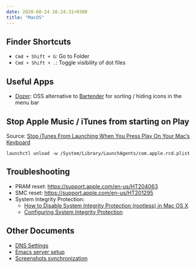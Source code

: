 ```yaml
---
date: 2020-08-24 16:24:31+0300
title: "MacOS"
---
```


## Finder Shortcuts

- `Cmd + Shift + G`: Go to Folder
- `Cmd + Shift + .`: Toggle visibility of dot files

## Useful Apps

- [Dozer](https://github.com/Mortennn/Dozer): OSS alternative to [Bartender](https://www.macbartender.com/) for sorting / hiding icons in the menu bar

## Stop Apple Music / iTunes from starting on Play

Source: [Stop iTunes From Launching When You Press Play On Your Mac’s Keyboard](https://www.howtogeek.com/274345/stop-itunes-from-launching-when-you-press-play-on-your-macs-keyboard/)

```
launchctl unload -w /System/Library/LaunchAgents/com.apple.rcd.plist
```

## Troubleshooting

- PRAM reset: <https://support.apple.com/en-us/HT204063>
- SMC reset: <https://support.apple.com/en-us/HT201295>
- System Integrity Protection: 
  * [How to Disable System Integrity Protection (rootless) in Mac OS X](https://osxdaily.com/2015/10/05/disable-rootless-system-integrity-protection-mac-os-x/)
  * [Configuring System Integrity Protection](https://developer.apple.com/library/archive/documentation/Security/Conceptual/System_Integrity_Protection_Guide/ConfiguringSystemIntegrityProtection/ConfiguringSystemIntegrityProtection.html)

## Other Documents

- [DNS Settings](dns-settings.md#macos)
- [Emacs server setup](emacs.md#emacs-server-as-macos-service)
- [Screenshots synchronization](dropbox.md#screenshots-sync-on-macos)

